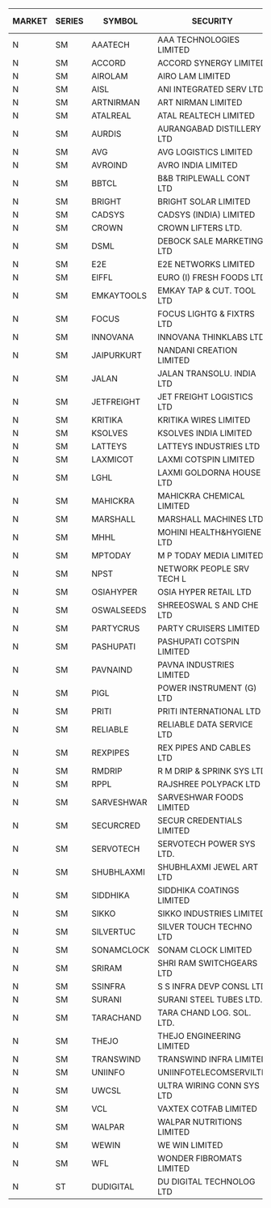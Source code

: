 


| MARKET | SERIES | SYMBOL | SECURITY | PREV CL PR | OPEN PRICE | HIGH PRICE | LOW PRICE | CLOSE PRICE | NET TRDVAL | NET TRDQTY | CORP IND | HI 52 WK | LO 52 WK |
| ----- | ----- | ----- | ----- | ----- | ----- | ----- | ----- | ----- | ----- | ----- | ----- | ----- | ----- |
| N | SM | AAATECH | AAA TECHNOLOGIES LIMITED | 45.15 | 44.50 | 44.50 | 44.00 | 44.00 | 1866150.00 | 42000 |  | 72.45 | 42.00 |
| N | SM | ACCORD | ACCORD SYNERGY LIMITED | 22.25 | 21.15 | 21.15 | 21.15 | 21.15 | 42300.00 | 2000 |  | 27.00 | 14.45 |
| N | SM | AIROLAM | AIRO LAM LIMITED | 48.40 | 48.70 | 52.00 | 48.70 | 51.80 | 1661250.00 | 33000 |  | 59.00 | 19.25 |
| N | SM | AISL | ANI INTEGRATED SERV LTD. | 44.40 | 45.45 | 45.45 | 42.95 | 43.90 | 995460.00 | 22800 |  | 55.40 | 18.10 |
| N | SM | ARTNIRMAN | ART NIRMAN LIMITED | 31.00 | 31.00 | 31.00 | 31.00 | 31.00 | 558000.00 | 18000 |  | 32.00 | 16.80 |
| N | SM | ATALREAL | ATAL REALTECH LIMITED | 96.40 | 95.80 | 99.95 | 92.00 | 98.40 | 17305920.00 | 185600 |  | 105.25 | 30.95 |
| N | SM | AURDIS | AURANGABAD DISTILLERY LTD | 44.50 | 46.00 | 46.70 | 46.00 | 46.25 | 277400.00 | 6000 |  | 47.70 | 25.80 |
| N | SM | AVG | AVG LOGISTICS LIMITED | 73.00 | 69.35 | 69.35 | 69.35 | 69.35 | 332880.00 | 4800 |  | 83.00 | 40.65 |
| N | SM | AVROIND | AVRO INDIA LIMITED | 82.40 | 79.00 | 83.50 | 79.00 | 83.25 | 491000.00 | 6000 |  | 84.95 | 35.00 |
| N | SM | BBTCL | B&B TRIPLEWALL CONT LTD | 88.40 | 92.00 | 92.80 | 92.00 | 92.80 | 554400.00 | 6000 |  | 99.30 | 27.20 |
| N | SM | BRIGHT | BRIGHT SOLAR LIMITED | 4.90 | 4.90 | 5.00 | 4.80 | 4.90 | 310050.00 | 63000 |  | 15.55 | 4.60 |
| N | SM | CADSYS | CADSYS (INDIA) LIMITED | 22.50 | 21.40 | 21.40 | 21.40 | 21.40 | 171200.00 | 8000 |  | 36.90 | 18.10 |
| N | SM | CROWN | CROWN LIFTERS LTD. | 83.60 | 87.40 | 87.40 | 79.55 | 87.40 | 842600.00 | 10000 |  | 100.00 | 38.00 |
| N | SM | DSML | DEBOCK SALE MARKETING LTD | 18.20 | 18.25 | 19.00 | 18.25 | 19.00 | 995100.00 | 54000 |  | 21.95 | 5.75 |
| N | SM | E2E | E2E NETWORKS LIMITED | 46.00 | 48.00 | 48.30 | 47.90 | 48.05 | 1057600.00 | 22000 |  | 61.30 | 25.00 |
| N | SM | EIFFL | EURO (I) FRESH FOODS LTD | 79.70 | 78.00 | 78.35 | 78.00 | 78.35 | 688640.00 | 8800 |  | 129.40 | 64.80 |
| N | SM | EMKAYTOOLS | EMKAY TAP & CUT. TOOL LTD | 167.00 | 167.00 | 167.00 | 167.00 | 167.00 | 100200.00 | 600 |  | 205.25 | 63.00 |
| N | SM | FOCUS | FOCUS LIGHTG & FIXTRS LTD | 66.50 | 63.20 | 66.95 | 63.20 | 66.95 | 580050.00 | 9000 |  | 71.90 | 18.05 |
| N | SM | INNOVANA | INNOVANA THINKLABS LTD. | 125.45 | 121.50 | 131.70 | 121.50 | 130.25 | 4220950.00 | 33000 |  | 210.95 | 70.25 |
| N | SM | JAIPURKURT | NANDANI CREATION LIMITED | 70.95 | 74.00 | 74.00 | 72.90 | 72.90 | 1464000.00 | 20000 |  | 74.00 | 7.65 |
| N | SM | JALAN | JALAN TRANSOLU. INDIA LTD | 12.35 | 12.95 | 12.95 | 12.95 | 12.95 | 116550.00 | 9000 |  | 12.95 | 2.75 |
| N | SM | JETFREIGHT | JET FREIGHT LOGISTICS LTD | 28.95 | 29.50 | 29.50 | 29.50 | 29.50 | 236000.00 | 8000 |  | 35.40 | 13.00 |
| N | SM | KRITIKA | KRITIKA WIRES LIMITED | 32.00 | 32.50 | 32.70 | 32.50 | 32.70 | 390800.00 | 12000 |  | 38.50 | 31.00 |
| N | SM | KSOLVES | KSOLVES INDIA LIMITED | 603.70 | 587.70 | 629.40 | 587.70 | 620.25 | 7610520.00 | 12400 |  | 1718.20 | 151.00 |
| N | SM | LATTEYS | LATTEYS INDUSTRIES LTD | 57.40 | 58.30 | 58.30 | 58.30 | 58.30 | 233200.00 | 4000 |  | 67.90 | 42.90 |
| N | SM | LAXMICOT | LAXMI COTSPIN LIMITED | 23.25 | 22.10 | 22.10 | 22.10 | 22.10 | 132600.00 | 6000 |  | 36.55 | 7.50 |
| N | SM | LGHL | LAXMI GOLDORNA HOUSE LTD | 14.25 | 14.90 | 14.90 | 14.90 | 14.90 | 238400.00 | 16000 |  | 21.50 | 12.50 |
| N | SM | MAHICKRA | MAHICKRA CHEMICAL LIMITED | 82.30 | 80.10 | 80.10 | 80.10 | 80.10 | 120150.00 | 1500 |  | 95.00 | 70.05 |
| N | SM | MARSHALL | MARSHALL MACHINES LTD | 32.75 | 35.95 | 35.95 | 32.50 | 32.50 | 410700.00 | 12000 |  | 43.15 | 6.70 |
| N | SM | MHHL | MOHINI HEALTH&HYGIENE LTD | 21.75 | 23.45 | 23.45 | 23.45 | 23.45 | 70350.00 | 3000 |  | 39.50 | 15.35 |
| N | SM | MPTODAY | M P TODAY MEDIA LIMITED | 28.50 | 27.10 | 27.10 | 27.10 | 27.10 | 54200.00 | 2000 |  | 30.00 | 9.70 |
| N | SM | NPST | NETWORK PEOPLE SRV TECH L | 76.00 | 74.50 | 74.50 | 74.50 | 74.50 | 119200.00 | 1600 |  | 74.50 | 74.50 |
| N | SM | OSIAHYPER | OSIA HYPER RETAIL LTD | 184.45 | 180.00 | 180.00 | 180.00 | 180.00 | 72000.00 | 400 |  | 238.00 | 117.00 |
| N | SM | OSWALSEEDS | SHREEOSWAL S AND CHE LTD | 38.40 | 36.50 | 36.50 | 36.50 | 36.50 | 292000.00 | 8000 |  | 50.45 | 28.00 |
| N | SM | PARTYCRUS | PARTY CRUISERS LIMITED | 17.25 | 16.80 | 16.80 | 16.80 | 16.80 | 33600.00 | 2000 |  | 39.90 | 16.50 |
| N | SM | PASHUPATI | PASHUPATI COTSPIN LIMITED | 72.00 | 81.00 | 81.00 | 81.00 | 81.00 | 129600.00 | 1600 |  | 99.00 | 49.80 |
| N | SM | PAVNAIND | PAVNA INDUSTRIES LIMITED | 180.00 | 180.00 | 180.00 | 180.00 | 180.00 | 144000.00 | 800 |  | 215.00 | 165.05 |
| N | SM | PIGL | POWER INSTRUMENT (G) LTD | 69.20 | 66.00 | 66.00 | 66.00 | 66.00 | 132000.00 | 2000 |  | 88.60 | 9.90 |
| N | SM | PRITI | PRITI INTERNATIONAL LTD | 189.00 | 188.00 | 189.50 | 188.00 | 189.50 | 1812800.00 | 9600 |  | 203.70 | 66.80 |
| N | SM | RELIABLE | RELIABLE DATA SERVICE LTD | 28.00 | 29.40 | 29.40 | 29.40 | 29.40 | 211680.00 | 7200 |  | 31.00 | 23.55 |
| N | SM | REXPIPES | REX PIPES AND CABLES LTD | 26.65 | 26.85 | 27.00 | 26.60 | 26.95 | 2347400.00 | 88000 |  | 27.00 | 26.40 |
| N | SM | RMDRIP | R M DRIP & SPRINK SYS LTD | 17.95 | 18.25 | 18.25 | 17.10 | 17.50 | 382500.00 | 22000 |  | 59.00 | 15.50 |
| N | SM | RPPL | RAJSHREE POLYPACK LTD | 166.25 | 170.85 | 170.85 | 165.00 | 167.40 | 2003500.00 | 12000 |  | 200.00 | 70.50 |
| N | SM | SARVESHWAR | SARVESHWAR FOODS LIMITED | 18.00 | 17.15 | 18.90 | 17.10 | 18.90 | 482160.00 | 27200 |  | 37.85 | 9.60 |
| N | SM | SECURCRED | SECUR CREDENTIALS LIMITED | 30.05 | 30.05 | 30.05 | 30.05 | 30.05 | 18030.00 | 600 |  | 35.00 | 12.00 |
| N | SM | SERVOTECH | SERVOTECH POWER SYS LTD. | 24.70 | 24.70 | 24.70 | 24.70 | 24.70 | 197600.00 | 8000 |  | 28.10 | 15.50 |
| N | SM | SHUBHLAXMI | SHUBHLAXMI JEWEL ART LTD | 12.60 | 12.60 | 12.60 | 12.60 | 12.60 | 25200.00 | 2000 |  | 29.90 | 11.20 |
| N | SM | SIDDHIKA | SIDDHIKA COATINGS LIMITED | 58.80 | 56.00 | 61.70 | 56.00 | 61.70 | 482200.00 | 8000 |  | 81.50 | 45.00 |
| N | SM | SIKKO | SIKKO INDUSTRIES LIMITED | 29.50 | 30.95 | 30.95 | 30.95 | 30.95 | 247600.00 | 8000 |  | 32.20 | 11.60 |
| N | SM | SILVERTUC | SILVER TOUCH TECHNO LTD | 142.00 | 135.10 | 135.10 | 126.60 | 129.40 | 7695950.00 | 58000 |  | 145.00 | 72.00 |
| N | SM | SONAMCLOCK | SONAM CLOCK LIMITED | 60.65 | 60.00 | 60.15 | 60.00 | 60.15 | 540750.00 | 9000 |  | 66.00 | 39.00 |
| N | SM | SRIRAM | SHRI RAM SWITCHGEARS LTD | 14.35 | 14.60 | 14.60 | 14.60 | 14.60 | 87600.00 | 6000 |  | 18.50 | 11.20 |
| N | SM | SSINFRA | S S INFRA DEVP CONSL LTD | 9.50 | 9.05 | 9.05 | 9.05 | 9.05 | 27150.00 | 3000 |  | 10.20 | 5.65 |
| N | SM | SURANI | SURANI STEEL TUBES LTD. | 45.20 | 45.00 | 46.00 | 43.50 | 44.85 | 269000.00 | 6000 |  | 46.00 | 17.35 |
| N | SM | TARACHAND | TARA CHAND LOG. SOL. LTD. | 38.90 | 39.95 | 39.95 | 37.55 | 37.55 | 231000.00 | 6000 |  | 52.35 | 26.00 |
| N | SM | THEJO | THEJO ENGINEERING LIMITED | 2640.75 | 2659.00 | 2720.00 | 2659.00 | 2680.00 | 3491650.00 | 1300 |  | 2999.95 | 635.00 |
| N | SM | TRANSWIND | TRANSWIND INFRA LIMITED | 3.95 | 4.00 | 4.00 | 4.00 | 4.00 | 16000.00 | 4000 |  | 8.30 | 3.95 |
| N | SM | UNIINFO | UNIINFOTELECOMSERVILTD | 25.55 | 24.30 | 25.50 | 24.30 | 25.50 | 99600.00 | 4000 |  | 27.45 | 7.85 |
| N | SM | UWCSL | ULTRA WIRING CONN SYS LTD | 27.65 | 27.65 | 28.75 | 27.65 | 28.35 | 340400.00 | 12000 |  | 30.75 | 22.65 |
| N | SM | VCL | VAXTEX COTFAB LIMITED | 55.10 | 55.50 | 56.00 | 55.50 | 56.00 | 501000.00 | 9000 |  | 56.00 | 17.00 |
| N | SM | WALPAR | WALPAR NUTRITIONS LIMITED | 36.00 | 34.20 | 34.30 | 34.20 | 34.20 | 821100.00 | 24000 |  | 51.50 | 32.50 |
| N | SM | WEWIN | WE WIN LIMITED | 14.35 | 13.65 | 13.65 | 13.65 | 13.65 | 40950.00 | 3000 |  | 57.00 | 13.05 |
| N | SM | WFL | WONDER FIBROMATS LIMITED | 111.50 | 110.00 | 110.00 | 105.95 | 105.95 | 687920.00 | 6400 |  | 126.00 | 42.70 |
| N | ST | DUDIGITAL | DU DIGITAL TECHNOLOG LTD | 65.00 | 60.00 | 63.00 | 57.00 | 63.00 | 6105000.00 | 100000 |  | 63.00 | 57.00 |



